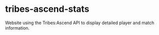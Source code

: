 tribes-ascend-stats
===================

Website using the Tribes:Ascend API to display detailed player and match information.
